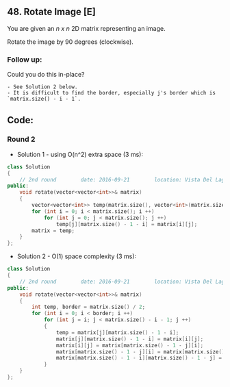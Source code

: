 ## 48. Rotate Image [E]
You are given an *n x n* 2D matrix representing an image.

Rotate the image by 90 degrees (clockwise).

### Follow up:
Could you do this in-place?

    - See Solution 2 below.   
    - It is difficult to find the border, especially j's border which is `matrix.size() - i - 1`.


## Code:
### Round 2
- Solution 1 - using O(n^2) extra space (3 ms):
```c++
class Solution 
{
    // 2nd round        date: 2016-09-21        location: Vista Del Lago III Apartments
public:
    void rotate(vector<vector<int>>& matrix) 
    {
        vector<vector<int>> temp(matrix.size(), vector<int>(matrix.size(), 0));
        for (int i = 0; i < matrix.size(); i ++)
            for (int j = 0; j < matrix.size(); j ++)
                temp[j][matrix.size() - 1 - i] = matrix[i][j];
        matrix = temp;
    }
};
```

- Solution 2 - O(1) space complexity (3 ms):
```c++
class Solution 
{
    // 2nd round        date: 2016-09-21        location: Vista Del Lago III Apartments
public:
    void rotate(vector<vector<int>>& matrix) 
    {
        int temp, border = matrix.size() / 2;
        for (int i = 0; i < border; i ++)
            for (int j = i; j < matrix.size() - i - 1; j ++)
            {
                temp = matrix[j][matrix.size() - 1 - i];
                matrix[j][matrix.size() - 1 - i] = matrix[i][j];
                matrix[i][j] = matrix[matrix.size() - 1 - j][i];
                matrix[matrix.size() - 1 - j][i] = matrix[matrix.size() - 1 - i][matrix.size() - 1 - j];
                matrix[matrix.size() - 1 - i][matrix.size() - 1 - j] = temp;
            }
    }
};
```
